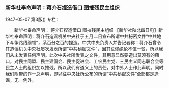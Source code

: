 ### 新华社奉命声明：蒋介石捏造借口  图摧残民主组织

1947-05-07
第3版()
专栏：

　　新华社奉命声明：
    蒋介石捏造借口  图摧残民主组织
    【新华社陕北四日电】新华社奉命声明：蒋介石造谣机关中央社于五月二日宣布所谓中共秘密文件“中共地下斗争路线纲领”，系百分之百的捏造。中共中央负责人并告记者称：蒋介石曾令其造谣机关中央社屡次发表所谓“中共秘密文件”，因其荒谬绝伦不值一驳，所以我们从未发表任何声明。此次中央社所发表之文件，其用意显然要造出莫须有的藉口，对民主同盟、民主建国会、民主促进会、工农民主党、三民主义同志联合会等民主人士的组织加以摧残。所以我们有道义上的责任，对中外人士作此声明。同时我们附带的作一总声明，即以往中央社所公布的所谓“中共秘密文件”全部都是造谣，无一例外。
